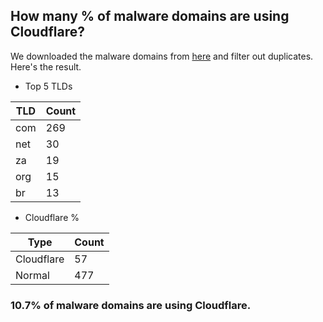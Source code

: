 ## How many % of malware domains are using Cloudflare?


We downloaded the malware domains from [here](https://urlhaus.abuse.ch) and filter out duplicates.
Here's the result.


[//]: # (start replacement)


- Top 5 TLDs

| TLD | Count |
| --- | --- |
| com | 269 |
| net | 30 |
| za | 19 |
| org | 15 |
| br | 13 |


- Cloudflare %

| Type | Count |
| --- | --- |
| Cloudflare | 57 |
| Normal | 477 |


### 10.7% of malware domains are using Cloudflare.